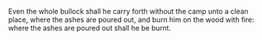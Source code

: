Even the whole bullock shall he carry forth without the camp unto a clean place, where the ashes are poured out, and burn him on the wood with fire: where the ashes are poured out shall he be burnt.
